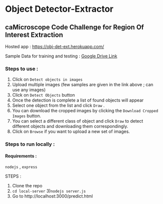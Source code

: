 # Object Detector-Extractor

## caMicroscope Code Challenge for Region Of Interest Extraction

Hosted app : https://obj-det-ext.herokuapp.com/

Sample Data for training and testing :  [Google Drive Link](https://drive.google.com/drive/folders/1nWt038sxZei2JCARft2xyGrWwMW4rt8P?usp=sharing)

### Steps to use  :
1) Click on ``` Detect objects in images ```
2) Upload multiple images (few samples are given in the link above ; can use any images)
3) Click on ``` Detect Objects ``` button
4) Once the detection is complete a list of found objects will appear 
5) Select one object from the list and click ``` Draw ``` . 
6) You can download the cropped images by clicking the ``` Download Cropped Images ``` button.
7) You can select a different class of object and click ``` Draw ``` to detect different objects and downloading them correspondingly.
8) Click on ``` Browse ``` if  you want to upload a new set of images.


### Steps to run locally :

#### Requirements :
``` nodejs ``` , ``` express ```

STEPS :

1) Clone the repo
2) ``` cd local-server ```
3)``` nodejs server.js ```
4) Go to http://localhost:3000/predict.html
